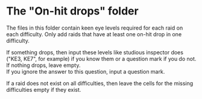 # The "On-hit drops" folder

The files in this folder contain keen eye levels required for each raid on each difficulty. Only add raids that have at least one on-hit drop in one difficulty.<br>

If something drops, then input these levels like studious inspector does ("KE3, KE7", for example) if you know them or a question mark if you do not.<br>
If nothing drops, leave empty.<br>
If you ignore the answer to this question, input a question mark.<br>

If a raid does not exist on all difficulties, then leave the cells for the missing difficulties empty if they exist.
